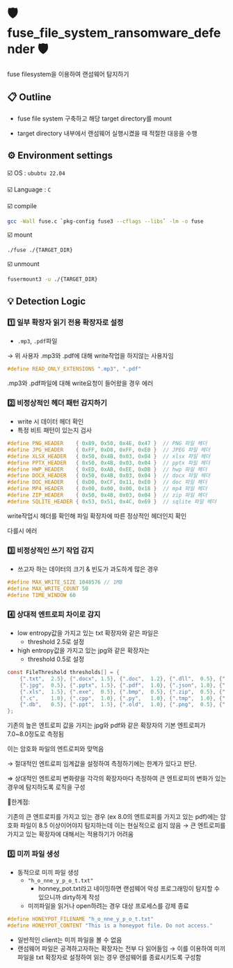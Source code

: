 # 🛡️ fuse_file_system_ransomware_defender 🛡️
fuse filesystem을 이용하여 랜섬웨어 탐지하기

## 📋 Outline
- fuse file system 구축하고 해당 target directory를 mount

- target directory 내부에서 랜섬웨어 실행시켰을 때 적절한 대응을 수행

## ⚙️ Environment settings
☑️ OS  : `ububtu 22.04`

☑️ Language : `C`

☑️ compile 
```bash
gcc -Wall fuse.c `pkg-config fuse3 --cflags --libs` -lm -o fuse
```

☑️ mount
```bash
./fuse ./{TARGET_DIR}
```

☑️ unmount
```bash
fusermount3 -u ./{TARGET_DIR}
```

## 💡 Detection Logic
### 1️⃣ 일부 확장자 읽기 전용 확장자로 설정

- `.mp3`, `.pdf`파일

→ 위 사용자 .mp3와 .pdf에 대해 write작업을 하지않는 사용자임 

```c
#define READ_ONLY_EXTENSIONS ".mp3", ".pdf"
```

.mp3와 .pdf파일에 대해 write요청이 들어왔을 경우 에러 



### 2️⃣ 비정상적인 헤더 패턴 감지하기

- write 시 데이터 헤더 확인
- 특정 비트 패턴이 있는지 검사

```c
#define PNG_HEADER    { 0x89, 0x50, 0x4E, 0x47 }  // PNG 파일 헤더
#define JPG_HEADER    { 0xFF, 0xD8, 0xFF, 0xE0 }  // JPEG 파일 헤더
#define XLSX_HEADER   { 0x50, 0x4B, 0x03, 0x04 }  // xlsx 파일 헤더
#define PPTX_HEADER   { 0x50, 0x4B, 0x03, 0x04 }  // pptx 파일 헤더
#define HWP_HEADER    { 0xED, 0xAB, 0xEE, 0xDB }  // hwp 파일 헤더
#define DOCX_HEADER   { 0x50, 0x4B, 0x03, 0x04 }  // docx 파일 헤더
#define DOC_HEADER    { 0xD0, 0xCF, 0x11, 0xE0 }  // doc 파일 헤더
#define MP4_HEADER    { 0x00, 0x00, 0x00, 0x18 }  // mp4 파일 헤더
#define ZIP_HEADER    { 0x50, 0x4B, 0x03, 0x04 }  // zip 파일 헤더
#define SQLITE_HEADER { 0x53, 0x51, 0x4C, 0x69 }  // sqlite 파일 헤더

```

write작업시 헤더를 확인해 파일 확장자에 따른 정상적인 헤더인지 확인

다를시 에러



### 3️⃣ 비정상적인 쓰기 작업 감지

- 쓰고자 하는 데이터의 크기 & 빈도가 과도하게 많은 경우

```c
#define MAX_WRITE_SIZE 1048576 // 1MB
#define MAX_WRITE_COUNT 50
#define TIME_WINDOW 60
```



### 4️⃣ 상대적 엔트로피 차이로 감지

- low entropy값을 가지고 있는 txt 확장자와 같은 파일은
    - threshold 2.5로 설정
- high entropy값을 가지고 있는 jpg와 같은 확장자는
    - threshold 0.5로 설정

```c
const FileThreshold thresholds[] = {
    {".txt",  2.5}, {".docx", 1.5}, {".doc",  1.2}, {".dll",  0.5}, {".mp3",  0.5}, {".csv",  1.5},
    {".jpg",  0.5}, {".pptx", 1.5}, {".pdf",  1.0}, {".json", 1.0}, {".log",  1.2}, {".xlsx", 1.5},
    {".xls",  1.5}, {".exe",  0.5}, {".bmp",  0.5}, {".zip",  0.5}, {".svg",  1.0}, {".html", 1.5},
    {".c",    1.0}, {".cpp",  1.0}, {".py",   1.0}, {".tmp",  1.0}, {".hwp",  1.5}, {".hwpx", 1.5},
    {".db",   0.5}, {".ppt",  1.5}, {".old",  1.0}, {".png",  0.5}, {".mp4",  0.5}, {NULL,    1.0}
};
```

기존의 높은 엔트로피 값을 가지는 jpg와 pdf와 같은 확장자의 기본 엔트로피가 7.0~8.0정도로 측정됨

이는 암호화 파일의 엔트로피와 맞먹음

→ 절대적인 엔트로피 임계값을 설정하여 측정하기에는 한계가 있다고 판단.

⇒ 상대적인 엔트로피 변화량을 각각의 확장자마다 측정하여 큰 엔트로피의 변화가 있는 경우에 탐지하도록 로직을 구성

📢한계점: 

기존의 큰 엔트로피를 가지고 있는 경우 (ex 8.0의 엔트로피를 가지고 있는 pdf)에는 암호화 파일이 8.5 이상이어야지 탐지하는데 이는 현실적으로 쉽지 않음 → 큰 엔트로피를 가지고 있는 확장자에 대해서는 적용하기가 어려움



### 5️⃣ 미끼 파일 생성

- 동적으로 미끼 파일 생성
    - `"h_o_nne_y_p_o_t.txt"`
        - honney_pot.txt라고 네이밍하면 랜섬웨어 악성 프로그래밍이 탐지할 수 있으니까
        dirty하게 작성
    - 미끼파일을 읽거나 open하려는 경우 대상 프로세스를 강제 종료

```c
#define HONEYPOT_FILENAME "h_o_nne_y_p_o_t.txt"
#define HONEYPOT_CONTENT "This is a honeypot file. Do not access."
```

- 일반적인 client는 미끼 파일을 볼 수 없음
- 랜섬웨어 파일은 공격하고자하는 확장자는 전부 다 읽어들임 → 이를 이용하여 미끼파일을 txt 확장자로 설정하여 읽는 경우 랜섬웨어를 종료시키도록 구성함
